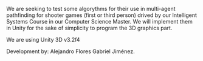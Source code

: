 We are seeking to test some algorythms for their use in multi-agent pathfinding for shooter games (first or third person) drived by our Intelligent Systems Course in our Computer Science Master. We will implement them in Unity for the sake of simplicity to program the 3D graphics part.

We are using Unity 3D v3.2f4

Development by:
Alejandro Flores
Gabriel Jiménez.